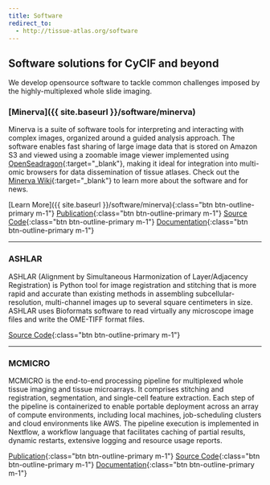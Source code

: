 ```yaml
---
title: Software
redirect_to:
  - http://tissue-atlas.org/software
---
```

## Software solutions for CyCIF and beyond
We develop opensource software to tackle common challenges imposed by the highly-multiplexed whole slide imaging.

### [Minerva]({{ site.baseurl }}/software/minerva)
Minerva is a suite of software tools for interpreting and interacting with complex images, organized around a guided analysis approach. The software enables fast sharing of large image data that is stored on Amazon S3 and viewed using a zoomable image viewer implemented using [OpenSeadragon](https://openseadragon.github.io/){:target="_blank"}, making it ideal for integration into multi-omic browsers for data dissemination of tissue atlases. Check out the [Minerva Wiki](https://github.com/labsyspharm/minerva-story/wiki){:target="_blank"} to learn more about the software and for news.

[Learn More]({{ site.baseurl }}/software/minerva){:class="btn btn-outline-primary m-1"}
[Publication](https://www.biorxiv.org/content/10.1101/2020.03.27.001834v2){:class="btn btn-outline-primary m-1"}
[Source Code](https://github.com/labsyspharm/minerva-story){:class="btn btn-outline-primary m-1"}
[Documentation](https://github.com/labsyspharm/minerva-story/wiki){:class="btn btn-outline-primary m-1"}

---

### ASHLAR
ASHLAR (Alignment by Simultaneous Harmonization of Layer/Adjacency Registration) is Python tool for image registration and stitching that is more rapid and accurate than existing methods in assembling subcellular-resolution, multi-channel images up to several square centimeters in size. ASHLAR uses Bioformats software to read virtually any microscope image files and write the OME-TIFF format files.

[Source Code](https://github.com/labsyspharm/ashlar){:class="btn btn-outline-primary m-1"}

---

### MCMICRO
MCMICRO is the end-to-end processing pipeline for multiplexed whole tissue imaging and tissue microarrays. It comprises stitching and registration, segmentation, and single-cell feature extraction. Each step of the pipeline is containerized to enable portable deployment across an array of compute environments, including local machines, job-scheduling clusters and cloud environments like AWS. The pipeline execution is implemented in Nextflow, a workflow language that facilitates caching of partial results, dynamic restarts, extensive logging and resource usage reports.

[Publication](https://www.biorxiv.org/content/10.1101/2021.03.15.435473v1){:class="btn btn-outline-primary m-1"}
[Source Code](https://github.com/labsyspharm/mcmicro){:class="btn btn-outline-primary m-1"}
[Documentation](https://mcmicro.org){:class="btn btn-outline-primary m-1"}
